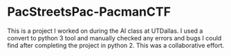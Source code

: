 # PacStreetsPac-PacmanCTF

This is a project I worked on during the AI class at UTDallas. 
I used a convert to python 3 tool and manually checked any errors and bugs I could find after completing the project in python 2. 
This was a collaborative effort. 
